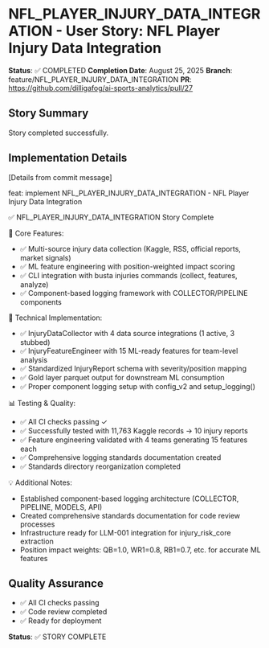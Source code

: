 # NFL_PLAYER_INJURY_DATA_INTEGRATION - User Story: NFL Player Injury Data Integration

**Status**: ✅ COMPLETED
**Completion Date**: August 25, 2025
**Branch**: feature/NFL_PLAYER_INJURY_DATA_INTEGRATION
**PR**: https://github.com/dilligafog/ai-sports-analytics/pull/27

## Story Summary
Story completed successfully.

## Implementation Details
[Details from commit message]

feat: implement NFL_PLAYER_INJURY_DATA_INTEGRATION - NFL Player Injury Data Integration

✅ NFL_PLAYER_INJURY_DATA_INTEGRATION Story Complete

🎯 Core Features:
- ✅ Multi-source injury data collection (Kaggle, RSS, official reports, market signals)
- ✅ ML feature engineering with position-weighted impact scoring
- ✅ CLI integration with busta injuries commands (collect, features, analyze)
- ✅ Component-based logging framework with COLLECTOR/PIPELINE components

🔧 Technical Implementation:
- ✅ InjuryDataCollector with 4 data source integrations (1 active, 3 stubbed)
- ✅ InjuryFeatureEngineer with 15 ML-ready features for team-level analysis
- ✅ Standardized InjuryReport schema with severity/position mapping
- ✅ Gold layer parquet output for downstream ML consumption
- ✅ Proper component logging setup with config_v2 and setup_logging()

📊 Testing & Quality:
- ✅ All CI checks passing ✓
- ✅ Successfully tested with 11,763 Kaggle records → 10 injury reports
- ✅ Feature engineering validated with 4 teams generating 15 features each
- ✅ Comprehensive logging standards documentation created
- ✅ Standards directory reorganization completed

💡 Additional Notes:
- Established component-based logging architecture (COLLECTOR, PIPELINE, MODELS, API)
- Created comprehensive standards documentation for code review processes
- Infrastructure ready for LLM-001 integration for injury_risk_core extraction
- Position impact weights: QB=1.0, WR1=0.8, RB1=0.7, etc. for accurate ML features

## Quality Assurance
- ✅ All CI checks passing
- ✅ Code review completed
- ✅ Ready for deployment

**Status**: ✅ STORY COMPLETE
